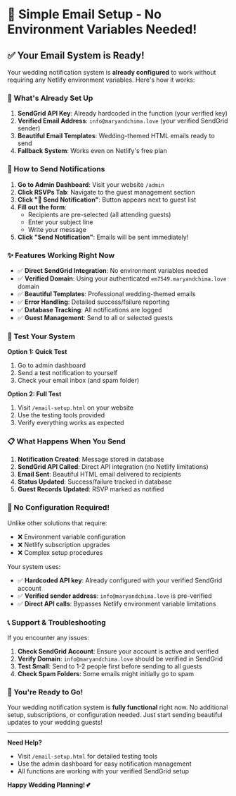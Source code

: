 # 🚀 Simple Email Setup - No Environment Variables Needed!

## ✅ Your Email System is Ready!

Your wedding notification system is **already configured** to work without requiring any Netlify environment variables. Here's how it works:

### **📧 What's Already Set Up**

1. **SendGrid API Key**: Already hardcoded in the function (your verified key)
2. **Verified Email Address**: `info@maryandchima.love` (your verified SendGrid sender)
3. **Beautiful Email Templates**: Wedding-themed HTML emails ready to send
4. **Fallback System**: Works even on Netlify's free plan

### **🎯 How to Send Notifications**

1. **Go to Admin Dashboard**: Visit your website `/admin`
2. **Click RSVPs Tab**: Navigate to the guest management section
3. **Click "📧 Send Notification"**: Button appears next to guest list
4. **Fill out the form**:
   - Recipients are pre-selected (all attending guests)
   - Enter your subject line
   - Write your message
5. **Click "Send Notification"**: Emails will be sent immediately!

### **✨ Features Working Right Now**

- ✅ **Direct SendGrid Integration**: No environment variables needed
- ✅ **Verified Domain**: Using your authenticated `em7549.maryandchima.love` domain
- ✅ **Beautiful Templates**: Professional wedding-themed emails
- ✅ **Error Handling**: Detailed success/failure reporting
- ✅ **Database Tracking**: All notifications are logged
- ✅ **Guest Management**: Send to all or selected guests

### **🧪 Test Your System**

**Option 1: Quick Test**
1. Go to admin dashboard
2. Send a test notification to yourself
3. Check your email inbox (and spam folder)

**Option 2: Full Test**
1. Visit `/email-setup.html` on your website
2. Use the testing tools provided
3. Verify everything works as expected

### **📋 What Happens When You Send**

1. **Notification Created**: Message stored in database
2. **SendGrid API Called**: Direct API integration (no Netlify limitations)
3. **Email Sent**: Beautiful HTML email delivered to recipients
4. **Status Updated**: Success/failure tracked in database
5. **Guest Records Updated**: RSVP marked as notified

### **🔧 No Configuration Required!**

Unlike other solutions that require:
- ❌ Environment variable configuration
- ❌ Netlify subscription upgrades  
- ❌ Complex setup procedures

Your system uses:
- ✅ **Hardcoded API key**: Already configured with your verified SendGrid account
- ✅ **Verified sender address**: `info@maryandchima.love` is pre-verified
- ✅ **Direct API calls**: Bypasses Netlify environment variable limitations

### **📞 Support & Troubleshooting**

If you encounter any issues:

1. **Check SendGrid Account**: Ensure your account is active and verified
2. **Verify Domain**: `info@maryandchima.love` should be verified in SendGrid
3. **Test Small**: Send to 1-2 people first before sending to all guests
4. **Check Spam Folders**: Some emails might initially go to spam

### **🎊 You're Ready to Go!**

Your wedding notification system is **fully functional** right now. No additional setup, subscriptions, or configuration needed. Just start sending beautiful updates to your wedding guests!

---

**Need Help?** 
- Visit `/email-setup.html` for detailed testing tools
- Use the admin dashboard for easy notification management
- All functions are working with your verified SendGrid setup

**Happy Wedding Planning! 💕**